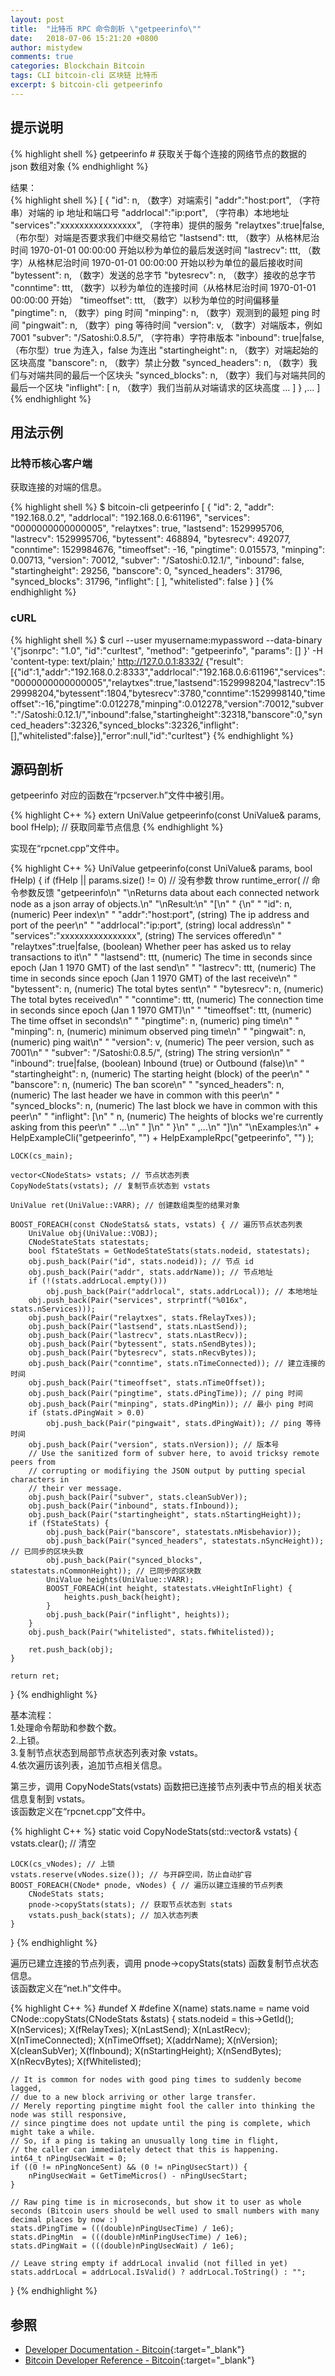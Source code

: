```yaml
---
layout: post
title:  "比特币 RPC 命令剖析 \"getpeerinfo\""
date:   2018-07-06 15:21:20 +0800
author: mistydew
comments: true
categories: Blockchain Bitcoin
tags: CLI bitcoin-cli 区块链 比特币
excerpt: $ bitcoin-cli getpeerinfo
---
```

## 提示说明

{% highlight shell %}
getpeerinfo # 获取关于每个连接的网络节点的数据的 json 数组对象
{% endhighlight %}

结果：<br>
{% highlight shell %}
[
  {
    "id": n,                   （数字）对端索引
    "addr":"host:port",      （字符串）对端的 ip 地址和端口号
    "addrlocal":"ip:port",   （字符串）本地地址
    "services":"xxxxxxxxxxxxxxxx",   （字符串）提供的服务
    "relaytxes":true|false,    （布尔型）对端是否要求我们中继交易给它
    "lastsend": ttt,           （数字）从格林尼治时间 1970-01-01 00:00:00 开始以秒为单位的最后发送时间
    "lastrecv": ttt,           （数字）从格林尼治时间 1970-01-01 00:00:00 开始以秒为单位的最后接收时间
    "bytessent": n,            （数字）发送的总字节
    "bytesrecv": n,            （数字）接收的总字节
    "conntime": ttt,           （数字）以秒为单位的连接时间（从格林尼治时间 1970-01-01 00:00:00 开始）
    "timeoffset": ttt,         （数字）以秒为单位的时间偏移量
    "pingtime": n,             （数字）ping 时间
    "minping": n,              （数字）观测到的最短 ping 时间
    "pingwait": n,             （数字）ping 等待时间
    "version": v,              （数字）对端版本，例如 7001
    "subver": "/Satoshi:0.8.5/",  （字符串）字符串版本
    "inbound": true|false,     （布尔型）true 为连入，false 为连出
    "startingheight": n,       （数字）对端起始的区块高度
    "banscore": n,             （数字）禁止分数
    "synced_headers": n,       （数字）我们与对端共同的最后一个区块头
    "synced_blocks": n,        （数字）我们与对端共同的最后一个区块
    "inflight": [
       n,                        （数字）我们当前从对端请求的区块高度
       ...
    ]
  }
  ,...
]
{% endhighlight %}

## 用法示例

### 比特币核心客户端

获取连接的对端的信息。

{% highlight shell %}
$ bitcoin-cli getpeerinfo
[
  {
    "id": 2,
    "addr": "192.168.0.2",
    "addrlocal": "192.168.0.6:61196",
    "services": "0000000000000005",
    "relaytxes": true,
    "lastsend": 1529995706,
    "lastrecv": 1529995706,
    "bytessent": 468894,
    "bytesrecv": 492077,
    "conntime": 1529984676,
    "timeoffset": -16,
    "pingtime": 0.015573,
    "minping": 0.00713,
    "version": 70012,
    "subver": "/Satoshi:0.12.1/",
    "inbound": false,
    "startingheight": 29256,
    "banscore": 0,
    "synced_headers": 31796,
    "synced_blocks": 31796,
    "inflight": [
    ],
    "whitelisted": false
  }
]
{% endhighlight %}

### cURL

{% highlight shell %}
$ curl --user myusername:mypassword --data-binary '{"jsonrpc": "1.0", "id":"curltest", "method": "getpeerinfo", "params": [] }' -H 'content-type: text/plain;' http://127.0.0.1:8332/
{"result":[{"id":1,"addr":"192.168.0.2:8333","addrlocal":"192.168.0.6:61196","services":"0000000000000005","relaytxes":true,"lastsend":1529998204,"lastrecv":1529998204,"bytessent":1804,"bytesrecv":3780,"conntime":1529998140,"timeoffset":-16,"pingtime":0.012278,"minping":0.012278,"version":70012,"subver":"/Satoshi:0.12.1/","inbound":false,"startingheight":32318,"banscore":0,"synced_headers":32326,"synced_blocks":32326,"inflight":[],"whitelisted":false}],"error":null,"id":"curltest"}
{% endhighlight %}

## 源码剖析
getpeerinfo 对应的函数在“rpcserver.h”文件中被引用。

{% highlight C++ %}
extern UniValue getpeerinfo(const UniValue& params, bool fHelp); // 获取同辈节点信息
{% endhighlight %}

实现在“rpcnet.cpp”文件中。

{% highlight C++ %}
UniValue getpeerinfo(const UniValue& params, bool fHelp)
{
    if (fHelp || params.size() != 0) // 没有参数
        throw runtime_error( // 命令参数反馈
            "getpeerinfo\n"
            "\nReturns data about each connected network node as a json array of objects.\n"
            "\nResult:\n"
            "[\n"
            "  {\n"
            "    \"id\": n,                   (numeric) Peer index\n"
            "    \"addr\":\"host:port\",      (string) The ip address and port of the peer\n"
            "    \"addrlocal\":\"ip:port\",   (string) local address\n"
            "    \"services\":\"xxxxxxxxxxxxxxxx\",   (string) The services offered\n"
            "    \"relaytxes\":true|false,    (boolean) Whether peer has asked us to relay transactions to it\n"
            "    \"lastsend\": ttt,           (numeric) The time in seconds since epoch (Jan 1 1970 GMT) of the last send\n"
            "    \"lastrecv\": ttt,           (numeric) The time in seconds since epoch (Jan 1 1970 GMT) of the last receive\n"
            "    \"bytessent\": n,            (numeric) The total bytes sent\n"
            "    \"bytesrecv\": n,            (numeric) The total bytes received\n"
            "    \"conntime\": ttt,           (numeric) The connection time in seconds since epoch (Jan 1 1970 GMT)\n"
            "    \"timeoffset\": ttt,         (numeric) The time offset in seconds\n"
            "    \"pingtime\": n,             (numeric) ping time\n"
            "    \"minping\": n,              (numeric) minimum observed ping time\n"
            "    \"pingwait\": n,             (numeric) ping wait\n"
            "    \"version\": v,              (numeric) The peer version, such as 7001\n"
            "    \"subver\": \"/Satoshi:0.8.5/\",  (string) The string version\n"
            "    \"inbound\": true|false,     (boolean) Inbound (true) or Outbound (false)\n"
            "    \"startingheight\": n,       (numeric) The starting height (block) of the peer\n"
            "    \"banscore\": n,             (numeric) The ban score\n"
            "    \"synced_headers\": n,       (numeric) The last header we have in common with this peer\n"
            "    \"synced_blocks\": n,        (numeric) The last block we have in common with this peer\n"
            "    \"inflight\": [\n"
            "       n,                        (numeric) The heights of blocks we're currently asking from this peer\n"
            "       ...\n"
            "    ]\n"
            "  }\n"
            "  ,...\n"
            "]\n"
            "\nExamples:\n"
            + HelpExampleCli("getpeerinfo", "")
            + HelpExampleRpc("getpeerinfo", "")
        );

    LOCK(cs_main);

    vector<CNodeStats> vstats; // 节点状态列表
    CopyNodeStats(vstats); // 复制节点状态到 vstats

    UniValue ret(UniValue::VARR); // 创建数组类型的结果对象

    BOOST_FOREACH(const CNodeStats& stats, vstats) { // 遍历节点状态列表
        UniValue obj(UniValue::VOBJ);
        CNodeStateStats statestats;
        bool fStateStats = GetNodeStateStats(stats.nodeid, statestats);
        obj.push_back(Pair("id", stats.nodeid)); // 节点 id
        obj.push_back(Pair("addr", stats.addrName)); // 节点地址
        if (!(stats.addrLocal.empty()))
            obj.push_back(Pair("addrlocal", stats.addrLocal)); // 本地地址
        obj.push_back(Pair("services", strprintf("%016x", stats.nServices)));
        obj.push_back(Pair("relaytxes", stats.fRelayTxes));
        obj.push_back(Pair("lastsend", stats.nLastSend));
        obj.push_back(Pair("lastrecv", stats.nLastRecv));
        obj.push_back(Pair("bytessent", stats.nSendBytes));
        obj.push_back(Pair("bytesrecv", stats.nRecvBytes));
        obj.push_back(Pair("conntime", stats.nTimeConnected)); // 建立连接的时间
        obj.push_back(Pair("timeoffset", stats.nTimeOffset));
        obj.push_back(Pair("pingtime", stats.dPingTime)); // ping 时间
        obj.push_back(Pair("minping", stats.dPingMin)); // 最小 ping 时间
        if (stats.dPingWait > 0.0)
            obj.push_back(Pair("pingwait", stats.dPingWait)); // ping 等待时间
        obj.push_back(Pair("version", stats.nVersion)); // 版本号
        // Use the sanitized form of subver here, to avoid tricksy remote peers from
        // corrupting or modifiying the JSON output by putting special characters in
        // their ver message.
        obj.push_back(Pair("subver", stats.cleanSubVer));
        obj.push_back(Pair("inbound", stats.fInbound));
        obj.push_back(Pair("startingheight", stats.nStartingHeight));
        if (fStateStats) {
            obj.push_back(Pair("banscore", statestats.nMisbehavior));
            obj.push_back(Pair("synced_headers", statestats.nSyncHeight)); // 已同步的区块头数
            obj.push_back(Pair("synced_blocks", statestats.nCommonHeight)); // 已同步的区块数
            UniValue heights(UniValue::VARR);
            BOOST_FOREACH(int height, statestats.vHeightInFlight) {
                heights.push_back(height);
            }
            obj.push_back(Pair("inflight", heights));
        }
        obj.push_back(Pair("whitelisted", stats.fWhitelisted));

        ret.push_back(obj);
    }

    return ret;
}
{% endhighlight %}

基本流程：<br>
1.处理命令帮助和参数个数。<br>
2.上锁。<br>
3.复制节点状态到局部节点状态列表对象 vstats。<br>
4.依次遍历该列表，追加节点相关信息。

第三步，调用 CopyNodeStats(vstats) 函数把已连接节点列表中节点的相关状态信息复制到 vstats。<br>
该函数定义在“rpcnet.cpp”文件中。

{% highlight C++ %}
static void CopyNodeStats(std::vector<CNodeStats>& vstats)
{
    vstats.clear(); // 清空

    LOCK(cs_vNodes); // 上锁
    vstats.reserve(vNodes.size()); // 与开辟空间，防止自动扩容
    BOOST_FOREACH(CNode* pnode, vNodes) { // 遍历以建立连接的节点列表
        CNodeStats stats;
        pnode->copyStats(stats); // 获取节点状态到 stats
        vstats.push_back(stats); // 加入状态列表
    }
}
{% endhighlight %}

遍历已建立连接的节点列表，调用 pnode->copyStats(stats) 函数复制节点状态信息。<br>
该函数定义在“net.h”文件中。

{% highlight C++ %}
#undef X
#define X(name) stats.name = name
void CNode::copyStats(CNodeStats &stats)
{
    stats.nodeid = this->GetId();
    X(nServices);
    X(fRelayTxes);
    X(nLastSend);
    X(nLastRecv);
    X(nTimeConnected);
    X(nTimeOffset);
    X(addrName);
    X(nVersion);
    X(cleanSubVer);
    X(fInbound);
    X(nStartingHeight);
    X(nSendBytes);
    X(nRecvBytes);
    X(fWhitelisted);

    // It is common for nodes with good ping times to suddenly become lagged,
    // due to a new block arriving or other large transfer.
    // Merely reporting pingtime might fool the caller into thinking the node was still responsive,
    // since pingtime does not update until the ping is complete, which might take a while.
    // So, if a ping is taking an unusually long time in flight,
    // the caller can immediately detect that this is happening.
    int64_t nPingUsecWait = 0;
    if ((0 != nPingNonceSent) && (0 != nPingUsecStart)) {
        nPingUsecWait = GetTimeMicros() - nPingUsecStart;
    }

    // Raw ping time is in microseconds, but show it to user as whole seconds (Bitcoin users should be well used to small numbers with many decimal places by now :)
    stats.dPingTime = (((double)nPingUsecTime) / 1e6);
    stats.dPingMin  = (((double)nMinPingUsecTime) / 1e6);
    stats.dPingWait = (((double)nPingUsecWait) / 1e6);

    // Leave string empty if addrLocal invalid (not filled in yet)
    stats.addrLocal = addrLocal.IsValid() ? addrLocal.ToString() : "";
}
{% endhighlight %}

## 参照

* [Developer Documentation - Bitcoin](https://bitcoin.org/en/developer-documentation){:target="_blank"}
* [Bitcoin Developer Reference - Bitcoin](https://bitcoin.org/en/developer-reference#getpeerinfo){:target="_blank"}
